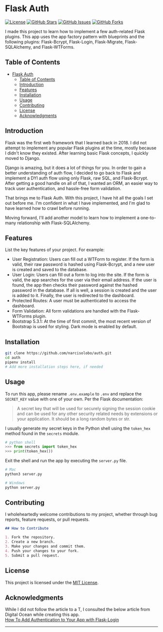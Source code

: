 # Flask Auth

[![License](https://img.shields.io/badge/license-MIT-blue.svg)](https://opensource.org/licenses/MIT)
[![GitHub Stars](https://img.shields.io/github/stars/narcisolobo/auth.svg)](https://github.com/narcisolobo/auth/stargazers)
[![GitHub Issues](https://img.shields.io/github/issues/narcisolobo/auth.svg)](https://github.com/narcisolobo/auth/issues)
[![GitHub Forks](https://img.shields.io/github/forks/narcisolobo/auth.svg)](https://github.com/narcisolobo/auth/network)

I made this project to learn how to implement a few auth-related Flask plugins. This app uses the app factory pattern with blueprints and the following plugins: Flask-Bcrypt, Flask-Login, Flask-Migrate, Flask-SQLAlchemy, and Flask-WTForms.

## Table of Contents

- [Flask Auth](#flask-auth)
  - [Table of Contents](#table-of-contents)
  - [Introduction](#introduction)
  - [Features](#features)
  - [Installation](#installation)
  - [Usage](#usage)
  - [Contributing](#contributing)
  - [License](#license)
  - [Acknowledgments](#acknowledgments)

## Introduction

Flask was the first web framework that I learned back in 2018. I did not attempt to implement any popular Flask plugins at the time, mostly because I didn't know they existed. After learning basic Flask concepts, I quickly moved to Django.

Django is amazing, but it does a lot of things for you. In order to gain a better understanding of auth flow, I decided to go back to Flask and implement a DYI auth flow using only Flask, raw SQL, and Flask-Bcrypt. After getting a good handle on all of that, I wanted an ORM, an easier way to track user authentication, and hassle-free form validation.

That brings me to Flask Auth. With this project, I have hit all the goals I set out before me. I'm confident in what I have implemented, and I'm glad to have learned how to crawl before running.

Moving forward, I'll add another model to learn how to implement a one-to-many relationship with Flask-SQLAlchemy.

## Features

List the key features of your project. For example:

- User Registration: Users can fill out a WTForm to register. If the form is valid, their raw password is hashed using Flask-Bcrypt, and a new user is created and saved to the database.
- User Login: Users can fill out a form to log into the site. If the form is valid, the app searches for the user via their email address. If the user is found, the app then checks their password against the hashed password in the database. If all is well, a session is created and the user is added to it. Finally, the user is redirected to the dashboard.
- Protected Routes: A user must be authenticated to access the dashboard.
- Form Validation: All form validations are handled with the Flask-WTForms plugin.
- Bootstrap 5.3.1: At the time of first commit, the most recent version of Bootstrap is used for styling. Dark mode is enabled by default.

## Installation

```bash
git clone https://github.com/narcisolobo/auth.git
cd auth
pipenv install
# Add more installation steps here, if needed
```

## Usage

To run this app, please rename `.env.example` to `.env` and replace the `SECRET_KEY` value with one of your own. Per the Flask documentation:
> A secret key that will be used for securely signing the session cookie and can be used for any other security related needs by extensions or your application. It should be a long random bytes or str.

I usually generate my secret keys in the Python shell using the `token_hex` method found in the `secrets` module.

```python
# python shell
>>> from secrets import token_hex
>>> print(token_hex())
```

Exit the shell and run the app by executing the `server.py` file.

```bash
# Mac
python3 server.py

# Windows
python server.py
```

## Contributing

I wholeheartedly welcome contributions to my project, whether through bug reports, feature requests, or pull requests.

```markdown
## How to Contribute

1. Fork the repository.
2. Create a new branch.
3. Make your changes and commit them.
4. Push your changes to your fork.
5. Submit a pull request.
```

## License

This project is licensed under the [MIT License](LICENSE).

## Acknowledgments

While I did not follow the article to a T, I consulted the below article from Digital Ocean while creating this app.  
[How To Add Authentication to Your App with Flask-Login](https://www.digitalocean.com/community/tutorials/how-to-add-authentication-to-your-app-with-flask-login)

---